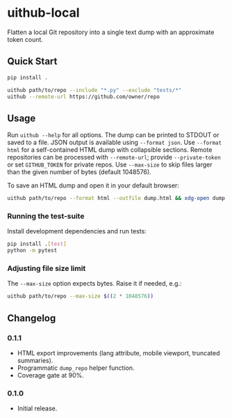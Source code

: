 # uithub-local

Flatten a local Git repository into a single text dump with an approximate token count.

## Quick Start

```bash
pip install .

uithub path/to/repo --include "*.py" --exclude "tests/*"
uithub --remote-url https://github.com/owner/repo
```

## Usage

Run `uithub --help` for all options. The dump can be printed to STDOUT or saved to a file. JSON output is available using `--format json`. Use `--format html` for a self-contained HTML dump with collapsible sections. Remote repositories can be processed with `--remote-url`; provide `--private-token` or set `GITHUB_TOKEN` for private repos. Use `--max-size` to skip files larger than the given number of bytes (default 1048576).

To save an HTML dump and open it in your default browser:

```bash
uithub path/to/repo --format html --outfile dump.html && xdg-open dump.html
```

### Running the test-suite

Install development dependencies and run tests:

```bash
pip install .[test]
python -m pytest
```

### Adjusting file size limit

The `--max-size` option expects bytes. Raise it if needed, e.g.:

```bash
uithub path/to/repo --max-size $((2 * 1048576))
```

## Changelog

### 0.1.1
- HTML export improvements (lang attribute, mobile viewport, truncated summaries).
- Programmatic `dump_repo` helper function.
- Coverage gate at 90%.

### 0.1.0
- Initial release.
